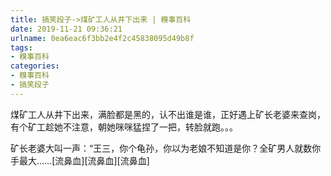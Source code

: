 ```yaml
---
title: 搞笑段子->煤矿工人从井下出来 | 糗事百科
date: 2019-11-21 09:36:21
urlname: 0ea6eac6f3bb2e4f2c45838095d49b8f
tags: 
- 糗事百科
categories:
- 糗事百科
- 搞笑段子
---
```

煤矿工人从井下出来，满脸都是黑的，认不出谁是谁，正好遇上矿长老婆来查岗，有个矿工趁她不注意，朝她咪咪猛捏了一把，转脸就跑。。。

矿长老婆大叫一声：“王三，你个龟孙，你以为老娘不知道是你？全矿男人就数你手最大……[流鼻血][流鼻血][流鼻血]


